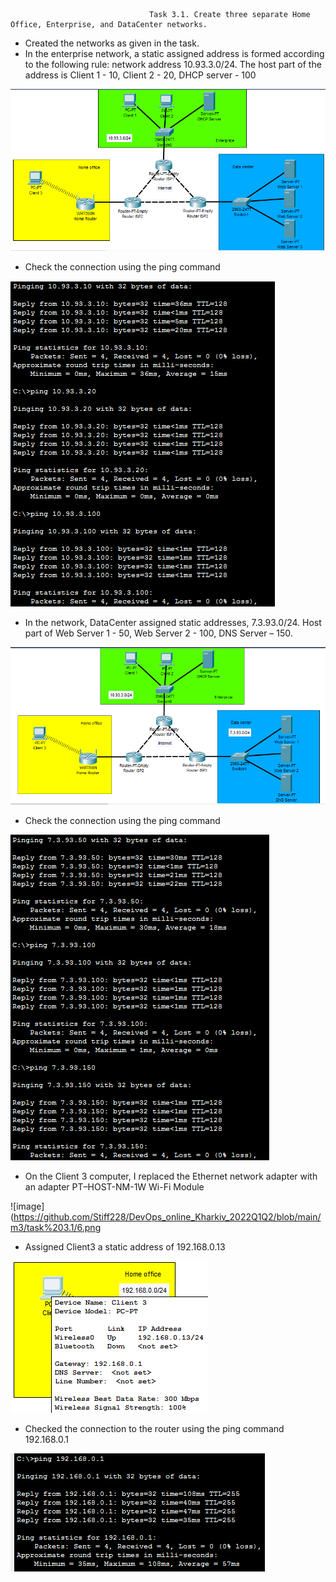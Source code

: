                                    Task 3.1. Create three separate Home Office, Enterprise, and DataCenter networks.
- Created the networks as given in the task. 
- In the enterprise network, a static assigned address is formed according to the following rule: network address 10.93.3.0/24. The host part of the address is Client 1 - 10, Client 2 - 20, DHCP server - 100

![image](https://github.com/Stiff228/DevOps_online_Kharkiv_2022Q1Q2/blob/main/m3/task%203.1/2.png)

- Check the connection using the ping command

![image](https://github.com/Stiff228/DevOps_online_Kharkiv_2022Q1Q2/blob/main/m3/task%203.1/3.png)

- In the network, DataCenter assigned static addresses, 7.3.93.0/24. Host part of Web Server 1 - 50, Web Server 2 - 100, DNS Server – 150.

![image](https://github.com/Stiff228/DevOps_online_Kharkiv_2022Q1Q2/blob/main/m3/task%203.1/4.png)

- Check the connection using the ping command

![image](https://github.com/Stiff228/DevOps_online_Kharkiv_2022Q1Q2/blob/main/m3/task%203.1/5.png)

- On the Client 3 computer, I replaced the Ethernet network adapter with an adapter PT–HOST-NM-1W Wi-Fi Module

![image](https://github.com/Stiff228/DevOps_online_Kharkiv_2022Q1Q2/blob/main/m3/task%203.1/6.png

- Assigned Client3 a static address of 192.168.0.13

![image](https://github.com/Stiff228/DevOps_online_Kharkiv_2022Q1Q2/blob/main/m3/task%203.1/7.png)

- Checked the connection to the router using the ping command 192.168.0.1

![image](https://github.com/Stiff228/DevOps_online_Kharkiv_2022Q1Q2/blob/main/m3/task%203.1/8.png)
